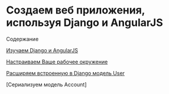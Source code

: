# Создаем веб приложения, используя Django и AngularJS

Содержание

[Изучаем Django и AngularJS](https://github.com/MaksimDzhangirov/Building-Web-Applications-with-Django-and-AngularJS/blob/master/Learning%20Django%20and%20AngularJS.md)

[Настраиваем Ваше рабочее окружение](https://github.com/MaksimDzhangirov/Building-Web-Applications-with-Django-and-AngularJS/blob/master/Setting%20up%20your%20environment.md)

[Расширяем встроенную в Django модель User](https://github.com/MaksimDzhangirov/Building-Web-Applications-with-Django-and-AngularJS/blob/master/Extending%20Django's%20built-in%20User%20model.md)

[Сериализуем модель Account]
